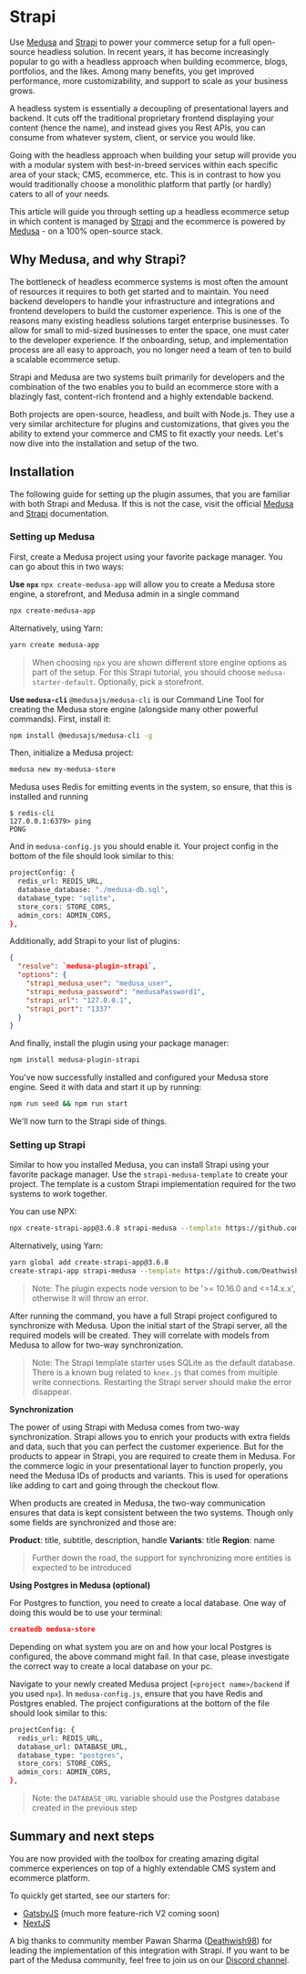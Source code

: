 # Strapi

Use [Medusa](https://github.com/medusajs/medusa) and [Strapi](https://github.com/strapi/strapi) to power your commerce setup for a full open-source headless solution. In recent years, it has become increasingly popular to go with a headless approach when building ecommerce, blogs, portfolios, and the likes. Among many benefits, you get improved performance, more customizability, and support to scale as your business grows.

A headless system is essentially a decoupling of presentational layers and backend. It cuts off the traditional proprietary frontend displaying your content (hence the name), and instead gives you Rest APIs, you can consume from whatever system, client, or service you would like.

Going with the headless approach when building your setup will provide you with a modular system with best-in-breed services within each specific area of your stack; CMS, ecommerce, etc. This is in contrast to how you would traditionally choose a monolithic platform that partly (or hardly) caters to all of your needs.

This article will guide you through setting up a headless ecommerce setup in which content is managed by [Strapi](http://strapi.io) and the ecommerce is powered by [Medusa](https://github.com/medusajs/medusa) - on a 100% open-source stack.

## Why Medusa, and why Strapi?

The bottleneck of headless ecommerce systems is most often the amount of resources it requires to both get started and to maintain. You need backend developers to handle your infrastructure and integrations and frontend developers to build the customer experience. This is one of the reasons many existing headless solutions target enterprise businesses. To allow for small to mid-sized businesses to enter the space, one must cater to the developer experience. If the onboarding, setup, and implementation process are all easy to approach, you no longer need a team of ten to build a scalable ecommerce setup.

Strapi and Medusa are two systems built primarily for developers and the combination of the two enables you to build an ecommerce store with a blazingly fast, content-rich frontend and a highly extendable backend.

Both projects are open-source, headless, and built with Node.js. They use a very similar architecture for plugins and customizations, that gives you the ability to extend your commerce and CMS to fit exactly your needs. Let's now dive into the installation and setup of the two.

## Installation

The following guide for setting up the plugin assumes, that you are familiar with both Strapi and Medusa. If this is not the case, visit the official [Medusa](https://docs.medusajs.com/tutorial/set-up-your-development-environment) and [Strapi](https://strapi.io/documentation/developer-docs/latest/getting-started/introduction.html) documentation.

### Setting up Medusa

First, create a Medusa project using your favorite package manager. You can go about this in two ways:

**Use `npx`**
`npx create-medusa-app` will allow you to create a Medusa store engine, a storefront, and Medusa admin in a single command

```bash
npx create-medusa-app
```

Alternatively, using Yarn:

```bash
yarn create medusa-app
```

> When choosing `npx` you are shown different store engine options as part of the setup. For this Strapi tutorial, you should choose `medusa-starter-default`. Optionally, pick a storefront.

**Use `medusa-cli`**
`@medusajs/medusa-cli` is our Command Line Tool for creating the Medusa store engine (alongside many other powerful commands). First, install it:

```bash npm2yarn
npm install @medusajs/medusa-cli -g
```

Then, initialize a Medusa project:

```bash
medusa new my-medusa-store
```

Medusa uses Redis for emitting events in the system, so ensure, that this is installed and running

```
$ redis-cli
127.0.0.1:6379> ping
PONG
```

And in `medusa-config.js` you should enable it. Your project config in the bottom of the file should look similar to this:

```bash
projectConfig: {
  redis_url: REDIS_URL,
  database_database: "./medusa-db.sql",
  database_type: "sqlite",
  store_cors: STORE_CORS,
  admin_cors: ADMIN_CORS,
},
```

Additionally, add Strapi to your list of plugins:

```json
{
  "resolve": `medusa-plugin-strapi`,
  "options": {
    "strapi_medusa_user": "medusa_user",
    "strapi_medusa_password": "medusaPassword1",
    "strapi_url": "127.0.0.1",
    "strapi_port": "1337"
  }
}
```

And finally, install the plugin using your package manager:

```bash npm2yarn
npm install medusa-plugin-strapi
```

You've now successfully installed and configured your Medusa store engine. Seed it with data and start it up by running:

```bash npm2yarn
npm run seed && npm run start
```

We'll now turn to the Strapi side of things.

### Setting up Strapi

Similar to how you installed Medusa, you can install Strapi using your favorite package manager. Use the `strapi-medusa-template` to create your project. The template is a custom Strapi implementation required for the two systems to work together.

You can use NPX:

```bash
npx create-strapi-app@3.6.8 strapi-medusa --template https://github.com/Deathwish98/strapi-medusa-template.git
```

Alternatively, using Yarn:

```bash
yarn global add create-strapi-app@3.6.8
create-strapi-app strapi-medusa --template https://github.com/Deathwish98/strapi-medusa-template.git
```

> Note: The plugin expects node version to be '>= 10.16.0 and <=14.x.x', otherwise it will throw an error.

After running the command, you have a full Strapi project configured to synchronize with Medusa. Upon the initial start of the Strapi server, all the required models will be created. They will correlate with models from Medusa to allow for two-way synchronization.

> Note: The Strapi template starter uses SQLite as the default database. There is a known bug related to `knex.js` that comes from multiple write connections. Restarting the Strapi server should make the error disappear.

**Synchronization**

The power of using Strapi with Medusa comes from two-way synchronization. Strapi allows you to enrich your products with extra fields and data, such that you can perfect the customer experience. But for the products to appear in Strapi, you are required to create them in Medusa. For the commerce logic in your presentational layer to function properly, you need the Medusa IDs of products and variants. This is used for operations like adding to cart and going through the checkout flow.

When products are created in Medusa, the two-way communication ensures that data is kept consistent between the two systems. Though only some fields are synchronized and those are:

**Product**: title, subtitle, description, handle
**Variants**: title
**Region**: name

> Further down the road, the support for synchronizing more entities is expected to be introduced

**Using Postgres in Medusa (optional)**

For Postgres to function, you need to create a local database. One way of doing this would be to use your terminal:

```json
createdb medusa-store
```

Depending on what system you are on and how your local Postgres is configured, the above command might fail. In that case, please investigate the correct way to create a local database on your pc.

Navigate to your newly created Medusa project (`<project name>/backend` if you used `npx`). In `medusa-config.js`, ensure that you have Redis and Postgres enabled. The project configurations at the bottom of the file should look similar to this:

```bash
projectConfig: {
  redis_url: REDIS_URL,
  database_url: DATABASE_URL,
  database_type: "postgres",
  store_cors: STORE_CORS,
  admin_cors: ADMIN_CORS,
},
```

> Note: the `DATABASE_URL` variable should use the Postgres database created in the previous step

## Summary and next steps

You are now provided with the toolbox for creating amazing digital commerce experiences on top of a highly extendable CMS system and ecommerce platform.

To quickly get started, see our starters for:

- [GatsbyJS](https://github.com/medusajs/gatsby-starter-medusa) (much more feature-rich V2 coming soon)
- [NextJS](https://github.com/medusajs/nextjs-starter-medusa)

A big thanks to community member Pawan Sharma ([Deathwish98](https://github.com/Deathwish98)) for leading the implementation of this integration with Strapi. If you want to be part of the Medusa community, feel free to join us on our [Discord channel](https://discord.gg/F87eGuwkTp).
